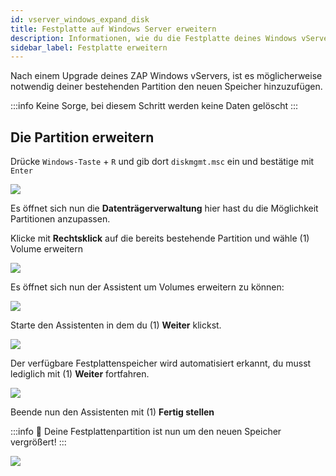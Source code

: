 ```yaml
---
id: vserver_windows_expand_disk
title: Festplatte auf Windows Server erweitern
description: Informationen, wie du die Festplatte deines Windows vServers von ZAP-Hosting nach einem Upgrade erweitern kannst - ZAP-Hosting.com Dokumentationen
sidebar_label: Festplatte erweitern
---
```


Nach einem Upgrade deines ZAP Windows vServers, ist es möglicherweise notwendig deiner bestehenden Partition den neuen Speicher hinzuzufügen.

:::info
Keine Sorge, bei diesem Schritt werden keine Daten gelöscht
:::

## Die Partition erweitern


Drücke `Windows-Taste` + `R` und gib dort ```diskmgmt.msc``` ein und bestätige mit `Enter`

![](https://screensaver01.zap-hosting.com/index.php/s/xPAZaPKckYXSsQR/preview)

Es öffnet sich nun die **Datenträgerverwaltung** hier hast du die Möglichkeit Partitionen anzupassen.

Klicke mit **Rechtsklick** auf die bereits bestehende Partition und wähle (1) Volume erweitern

![](https://screensaver01.zap-hosting.com/index.php/s/Qo3aKWgeL94DgyQ/preview)

Es öffnet sich nun der Assistent um Volumes erweitern zu können:

![](https://screensaver01.zap-hosting.com/index.php/s/3YpMgfy7tWYNawz/preview)

Starte den Assistenten in dem du (1) **Weiter** klickst.

![](https://screensaver01.zap-hosting.com/index.php/s/wD5nwinGBRqksyR/preview)

Der verfügbare Festplattenspeicher wird automatisiert erkannt, du musst lediglich mit (1) **Weiter** fortfahren.

![](https://screensaver01.zap-hosting.com/index.php/s/y8fxAj72AsqJ3RH/preview)

Beende nun den Assistenten mit (1) **Fertig stellen**

:::info
💚 Deine Festplattenpartition ist nun um den neuen Speicher vergrößert!
:::

![](https://screensaver01.zap-hosting.com/index.php/s/gRKJziB8WY5ZHNR/preview)
